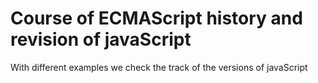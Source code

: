 # Course of ECMAScript history and revision of javaScript

With different examples we check the track of the versions of javaScript 

